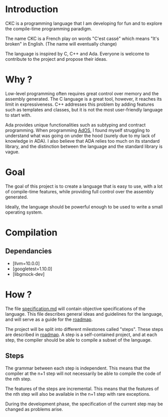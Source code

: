 # Introduction
CKC is a programming language that I am developing for fun and to explore the compile-time programming paradigm. 

The name CKC is a French play on words "C'est cassé" which means "It's broken" in English. (The name will eventually change)

The language is inspired by C, C++ and Ada. Everyone is welcome to contribute to the project and propose their ideas.


# Why ?
Low-level programming often requires great control over memory and the assembly generated. The C language is a great tool, however, it reaches its limit in expressiveness. C++ addresses this problem by adding features such as templates and classes, but it is not the most user-friendly language to start with.

Ada provides unique functionalities such as subtyping and contract programming. When programming [AdOS](https://github.com/Tbalta/AdOS), I found myself struggling to understand what was going on under the hood (surely due to my lack of knowledge in ADA). I also believe that ADA relies too much on its standard library, and the distinction between the language and the standard library is vague.


# Goal
The goal of this project is to create a language that is easy to use, with a lot of compile-time features, while providing full control over the assembly generated.

Ideally, the language should be powerful enough to be used to write a small operating system.
# Compilation
## Dependancies
- [llvm=10.0.0]
- [googletest=1.10.0]
- [libgmock-dev]
# How ?
The file [specification.md](specification.md) will contain objective specifications of the language. This file describes general ideas and guidelines for the language, and will serve as a guide for the [roadmap](roadmap.md).

The project will be split into different milestones called "steps". These steps are described in [roadmap](roadmap.md). A step is a self-contained project, and at each step, the compiler should be able to compile a subset of the language.

## Steps
The grammar between each step is independent. This means that the compiler at the n+1 step will not necessarily be able to compile the code of the nth step. 

The features of the steps are incremental. This means that the features of the nth step will also be available in the n+1 step with rare exceptions.

During the development phase, the specification of the current step may be changed as problems arise.
